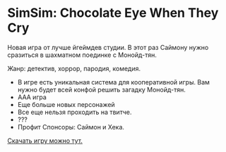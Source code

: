 # SimSim: Chocolate Eye When They Cry

Новая игра от лучше йгеймдев студии.
В этот раз Саймону нужно сразиться в шахматном поединке с Монойд-тян.

Жанр: детектив, хоррор, пародия, комедия.

* В игре есть уникальная система для кооперативной игры. Вам нужно будет всей конфой решить загадку Монойд-тян.
* ААА игра
* Еще больше новых персонажей
* Все еще нельзя проходить на твитче.
* ???
* Профит
Спонсоры: Саймон и Хека.

[Скачать игру можно тут.](https://github.com/skylarkgames/simsim2021/releases/tag/1.0)
